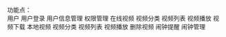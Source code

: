 功能点：<br>
    用户
        用户登录
        用户信息管理
        权限管理
    在线视频
        视频分类
        视频列表
        视频播放
        视频下载
    本地视频
        视频分类
        视频列表
        视频播放
        删除视频
        闹钟提醒
        闹钟管理 
